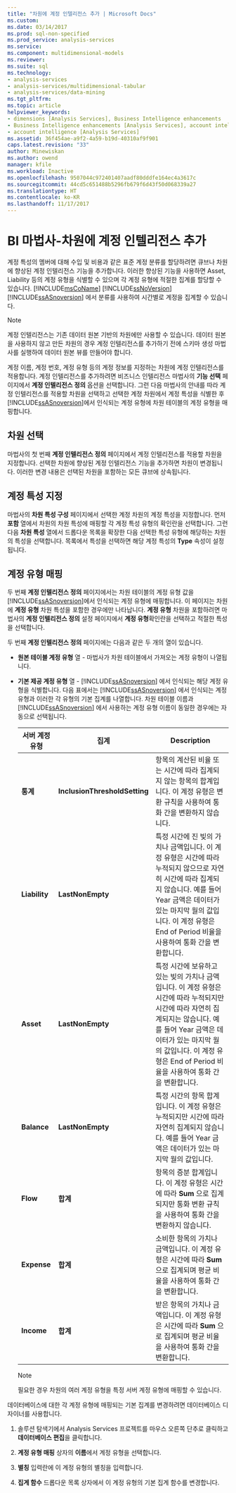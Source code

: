 ```yaml
---
title: "차원에 계정 인텔리전스 추가 | Microsoft Docs"
ms.custom: 
ms.date: 03/14/2017
ms.prod: sql-non-specified
ms.prod_service: analysis-services
ms.service: 
ms.component: multidimensional-models
ms.reviewer: 
ms.suite: sql
ms.technology:
- analysis-services
- analysis-services/multidimensional-tabular
- analysis-services/data-mining
ms.tgt_pltfrm: 
ms.topic: article
helpviewer_keywords:
- dimensions [Analysis Services], Business Intelligence enhancements
- Business Intelligence enhancements [Analysis Services], account intelligence
- account intelligence [Analysis Services]
ms.assetid: 36f454ae-a9f2-4a59-b19d-40310af9f901
caps.latest.revision: "33"
author: Minewiskan
ms.author: owend
manager: kfile
ms.workload: Inactive
ms.openlocfilehash: 9507044c972401407aadf80dddfe164ec4a3617c
ms.sourcegitcommit: 44cd5c651488b5296fb679f6d43f50d068339a27
ms.translationtype: HT
ms.contentlocale: ko-KR
ms.lasthandoff: 11/17/2017
---
```

# <a name="bi-wizard---add-account-intelligence-to-a-dimension"></a>BI 마법사-차원에 계정 인텔리전스 추가
  계정 특성의 멤버에 대해 수입 및 비용과 같은 표준 계정 분류를 할당하려면 큐브나 차원에 향상된 계정 인텔리전스 기능을 추가합니다. 이러한 향상된 기능을 사용하면 Asset, Liability 등의 계정 유형을 식별할 수 있으며 각 계정 유형에 적절한 집계를 할당할 수 있습니다. [!INCLUDE[msCoName](../../includes/msconame-md.md)] [!INCLUDE[ssNoVersion](../../includes/ssnoversion-md.md)] [!INCLUDE[ssASnoversion](../../includes/ssasnoversion-md.md)] 에서 분류를 사용하여 시간별로 계정을 집계할 수 있습니다.  
  
> [!NOTE]  
>  계정 인텔리전스는 기존 데이터 원본 기반의 차원에만 사용할 수 있습니다. 데이터 원본을 사용하지 않고 만든 차원의 경우 계정 인텔리전스를 추가하기 전에 스키마 생성 마법사를 실행하여 데이터 원본 뷰를 만들어야 합니다.  
  
 계정 이름, 계정 번호, 계정 유형 등의 계정 정보를 지정하는 차원에 계정 인텔리전스를 적용합니다. 계정 인텔리전스를 추가하려면 비즈니스 인텔리전스 마법사의 **기능 선택** 페이지에서 **계정 인텔리전스 정의** 옵션을 선택합니다. 그런 다음 마법사의 안내를 따라 계정 인텔리전스를 적용할 차원을 선택하고 선택한 계정 차원에서 계정 특성을 식별한 후 [!INCLUDE[ssASnoversion](../../includes/ssasnoversion-md.md)]에서 인식되는 계정 유형에 차원 테이블의 계정 유형을 매핑합니다.  
  
## <a name="selecting-a-dimension"></a>차원 선택  
 마법사의 첫 번째 **계정 인텔리전스 정의** 페이지에서 계정 인텔리전스를 적용할 차원을 지정합니다. 선택한 차원에 향상된 계정 인텔리전스 기능을 추가하면 차원이 변경됩니다. 이러한 변경 내용은 선택된 차원을 포함하는 모든 큐브에 상속됩니다.  
  
## <a name="specifying-account-attributes"></a>계정 특성 지정  
 마법사의 **차원 특성 구성** 페이지에서 선택한 계정 차원의 계정 특성을 지정합니다. 먼저 **포함** 열에서 차원의 차원 특성에 매핑할 각 계정 특성 유형의 확인란을 선택합니다. 그런 다음 **차원 특성** 열에서 드롭다운 목록을 확장한 다음 선택한 특성 유형에 해당하는 차원의 특성을 선택합니다. 목록에서 특성을 선택하면 해당 계정 특성의 **Type** 속성이 설정됩니다.  
  
## <a name="mapping-account-types"></a>계정 유형 매핑  
 두 번째 **계정 인텔리전스 정의** 페이지에서는 차원 테이블의 계정 유형 값을 [!INCLUDE[ssASnoversion](../../includes/ssasnoversion-md.md)]에서 인식되는 계정 유형에 매핑합니다. 이 페이지는 차원에 **계정 유형** 차원 특성을 포함한 경우에만 나타납니다. **계정 유형** 차원을 포함하려면 마법사의 **계정 인텔리전스 정의** 설정 페이지에서 **계정 유형**확인란을 선택하고 적절한 특성을 선택합니다.  
  
 두 번째 **계정 인텔리전스 정의** 페이지에는 다음과 같은 두 개의 열이 있습니다.  
  
-   **원본 테이블 계정 유형** 열 - 마법사가 차원 테이블에서 가져오는 계정 유형이 나열됩니다.  
  
-   **기본 제공 계정 유형** 열 - [!INCLUDE[ssASnoversion](../../includes/ssasnoversion-md.md)] 에서 인식되는 해당 계정 유형을 식별합니다. 다음 표에서는 [!INCLUDE[ssASnoversion](../../includes/ssasnoversion-md.md)] 에서 인식되는 계정 유형과 이러한 각 유형의 기본 집계를 나열합니다. 차원 테이블 이름과 [!INCLUDE[ssASnoversion](../../includes/ssasnoversion-md.md)] 에서 사용하는 계정 유형 이름이 동일한 경우에는 자동으로 선택됩니다.  
  
    |서버 계정 유형|집계|Description|  
    |-------------------------|-----------------|-----------------|  
    |**통계**|**InclusionThresholdSetting**|항목의 계산된 비율 또는 시간에 따라 집계되지 않는 항목의 합계입니다. 이 계정 유형은 변환 규칙을 사용하여 통화 간을 변환하지 않습니다.|  
    |**Liability**|**LastNonEmpty**|특정 시간에 진 빚의 가치나 금액입니다. 이 계정 유형은 시간에 따라 누적되지 않으므로 자연히 시간에 따라 집계되지 않습니다. 예를 들어 Year 금액은 데이터가 있는 마지막 월의 값입니다. 이 계정 유형은 End of Period 비율을 사용하여 통화 간을 변환합니다.|  
    |**Asset**|**LastNonEmpty**|특정 시간에 보유하고 있는 빚의 가치나 금액입니다. 이 계정 유형은 시간에 따라 누적되지만 시간에 따라 자연히 집계되지는 않습니다. 예를 들어 Year 금액은 데이터가 있는 마지막 월의 값입니다. 이 계정 유형은 End of Period 비율을 사용하여 통화 간을 변환합니다.|  
    |**Balance**|**LastNonEmpty**|특정 시간의 항목 합계입니다. 이 계정 유형은 누적되지만 시간에 따라 자연히 집계되지 않습니다. 예를 들어 Year 금액은 데이터가 있는 마지막 월의 값입니다.|  
    |**Flow**|**합계**|항목의 증분 합계입니다. 이 계정 유형은 시간에 따라 **Sum** 으로 집계되지만 통화 변환 규칙을 사용하여 통화 간을 변환하지 않습니다.|  
    |**Expense**|**합계**|소비한 항목의 가치나 금액입니다. 이 계정 유형은 시간에 따라 **Sum** 으로 집계되며 평균 비율을 사용하여 통화 간을 변환합니다.|  
    |**Income**|**합계**|받은 항목의 가치나 금액입니다. 이 계정 유형은 시간에 따라 **Sum** 으로 집계되며 평균 비율을 사용하여 통화 간을 변환합니다.|  
  
    > [!NOTE]  
    >  필요한 경우 차원의 여러 계정 유형을 특정 서버 계정 유형에 매핑할 수 있습니다.  
  
 데이터베이스에 대한 각 계정 유형에 매핑되는 기본 집계를 변경하려면 데이터베이스 디자이너를 사용합니다.  
  
1.  솔루션 탐색기에서 Analysis Services 프로젝트를 마우스 오른쪽 단추로 클릭하고 **데이터베이스 편집**을 클릭합니다.  
  
2.  **계정 유형 매핑** 상자의 **이름**에서 계정 유형을 선택합니다.  
  
3.  **별칭** 입력란에 이 계정 유형의 별칭을 입력합니다.  
  
4.  **집계 함수** 드롭다운 목록 상자에서 이 계정 유형의 기본 집계 함수를 변경합니다.  
  
  
